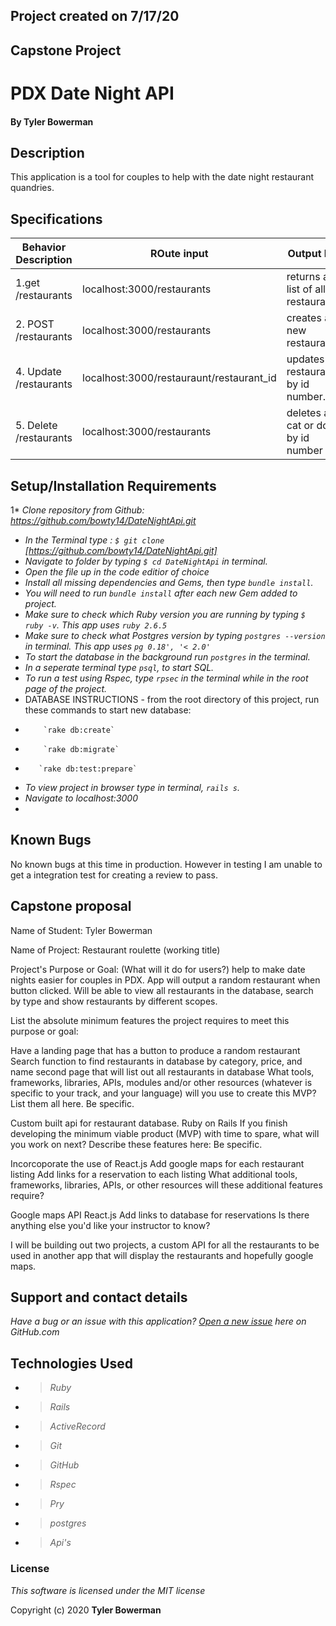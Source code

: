 ## Project created on 7/17/20

## Capstone Project

# PDX Date Night API

#### By **Tyler Bowerman**

## Description

This application is a tool for couples to help with the date night restaurant quandries.

## Specifications

|   Behavior Description| ROute input                          |        Output Ex.      |
|------------------------|-----------|-------------------------------------------------|
|1.get /restaurants| localhost:3000/restaurants| returns a list of all restaurants|
|2. POST /restaurants| localhost:3000/restaurants|creates a new restaurant|
|4. Update /restaurants| localhost:3000/restauraunt/restaurant_id| updates a restaurant by id number.|
|5. Delete /restaurants| localhost:3000/restaurants| deletes a cat or dog by id number|



## Setup/Installation Requirements
1* _Clone repository from Github: https://github.com/bowty14/DateNightApi.git_
* _In the Terminal type : `$ git clone` [https://github.com/bowty14/DateNightApi.git]_
* _Navigate to folder by typing  `$ cd DateNightApi` in terminal._
* _Open the file up in the code editior of choice_
* _Install all missing dependencies and Gems, then type `bundle install`._
* _You will need to run `bundle install` after each new Gem added to project._
* _Make sure to check which Ruby version you are running by typing `$ ruby -v`. This app uses `ruby 2.6.5`_
* _Make sure to check what Postgres version by typing `postgres --version` in terminal. This app uses `pg 0.18', '< 2.0'`_
* _To start the database in the background run `postgres` in the terminal._
* _In a seperate terminal type `psql`, to start SQL._
* _To run a test using Rspec, type `rpsec` in the terminal while in the root page of the project._
* DATABASE INSTRUCTIONS - from the root directory of this project, run these commands to start new database:
*         `rake db:create`
*         `rake db:migrate`
*        `rake db:test:prepare`

* _To view project in browser type in terminal, `rails s`._
* _Navigate to localhost:3000_
* 

## Known Bugs
No known bugs at this time in production. However in testing I am unable to get a integration test for creating a review to pass.


## Capstone proposal 

Name of Student: Tyler Bowerman

Name of Project: Restaurant roulette (working title)

Project's Purpose or Goal: (What will it do for users?) help to make date nights easier for couples in PDX. App will output a random restaurant when button clicked. Will be able to view all restaurants in the database, search by type and show restaurants by different scopes.

List the absolute minimum features the project requires to meet this purpose or goal:

Have a landing page that has a button to produce a random restaurant 
Search function to find restaurants in database by category, price, and name
second page that will list out all restaurants in database
What tools, frameworks, libraries, APIs, modules and/or other resources (whatever is specific to your track, and your language) will you use to create this MVP? List them all here. Be specific.

Custom built api for restaurant database.
Ruby on Rails 
If you finish developing the minimum viable product (MVP) with time to spare, what will you work on next? Describe these features here: Be specific.

Incorcoporate the use of React.js
Add google maps for each restaurant listing
Add links for a reservation to each listing
What additional tools, frameworks, libraries, APIs, or other resources will these additional features require?

Google maps API
React.js
Add links to database for reservations 
Is there anything else you'd like your instructor to know? 

I will be building out two projects, a custom API for all the restaurants to be used in another app that will display the restaurants and hopefully google maps.



## Support and contact details
_Have a bug or an issue with this application? [Open a new issue](https://github.com/bowty14/DateNightApi/issues) here on GitHub.com_

## Technologies Used
* >_Ruby_
* >_Rails_
* >_ActiveRecord_
* >_Git_
* >_GitHub_
* >_Rspec_
* >_Pry_
* >_postgres_
* >_Api's_
### License

*This software is licensed under the MIT license* 

Copyright (c) 2020 **Tyler Bowerman**